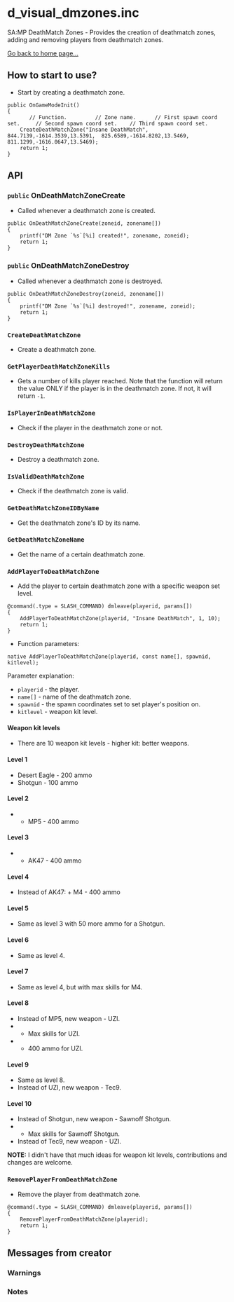 # d_visual_dmzones.inc
SA:MP DeathMatch Zones - Provides the creation of deathmatch zones, adding and removing players from deathmatch zones.

[Go back to home page...](README.md)
## How to start to use?
- Start by creating a deathmatch zone.

```pawn
public OnGameModeInit()
{
       // Function.         // Zone name.      // First spawn coord set.     // Second spawn coord set.    // Third spawn coord set.
    CreateDeathMatchZone("Insane DeathMatch", 844.7139,-1614.3539,13.5391,  825.6589,-1614.8202,13.5469,  811.1299,-1616.0647,13.5469);
    return 1;
}
```
## API
### `public` OnDeathMatchZoneCreate
- Called whenever a deathmatch zone is created.

```pawn
public OnDeathMatchZoneCreate(zoneid, zonename[])
{
    printf("DM Zone `%s`[%i] created!", zonename, zoneid);
    return 1;
}
```
### `public` OnDeathMatchZoneDestroy
- Called whenever a deathmatch zone is destroyed.

```pawn
public OnDeathMatchZoneDestroy(zoneid, zonename[])
{
    printf("DM Zone `%s`[%i] destroyed!", zonename, zoneid);
    return 1;
}
```
### `CreateDeathMatchZone`
- Create a deathmatch zone.

### `GetPlayerDeathMatchZoneKills`
- Gets a number of kills player reached. Note that the function will return the value ONLY if the player is in the deathmatch zone. If not, it will return `-1`.

### `IsPlayerInDeathMatchZone`
- Check if the player in the deathmatch zone or not.

### `DestroyDeathMatchZone`
- Destroy a deathmatch zone.

### `IsValidDeathMatchZone`
- Check if the deathmatch zone is valid.

### `GetDeathMatchZoneIDByName`
- Get the deathmatch zone's ID by its name.

### `GetDeathMatchZoneName`
- Get the name of a certain deathmatch zone.

### `AddPlayerToDeathMatchZone`
- Add the player to certain deathmatch zone with a specific weapon set level.

```pawn
@command(.type = SLASH_COMMAND) dmleave(playerid, params[])
{
    AddPlayerToDeathMatchZone(playerid, "Insane DeathMatch", 1, 10);
    return 1;
}
```
- Function parameters:
```pawn
native AddPlayerToDeathMatchZone(playerid, const name[], spawnid, kitlevel);
```
Parameter explanation:
- `playerid` - the player.
- `name[]` - name of the deathmatch zone.
- `spawnid` - the spawn coordinates set to set player's position on.
- `kitlevel` - weapon kit level.

#### Weapon kit levels
- There are 10 weapon kit levels - higher kit: better weapons.

#### Level 1
- Desert Eagle - 200 ammo
- Shotgun - 100 ammo

#### Level 2
- + MP5 - 400 ammo

#### Level 3
- + AK47 - 400 ammo

#### Level 4
- Instead of AK47: + M4 - 400 ammo

#### Level 5
- Same as level 3 with 50 more ammo for a Shotgun.

#### Level 6
- Same as level 4.

#### Level 7
- Same as level 4, but with max skills for M4.

#### Level 8
- Instead of MP5, new weapon - UZI.
- + Max skills for UZI.
- + 400 ammo for UZI.

#### Level 9
- Same as level 8.
- Instead of UZI, new weapon - Tec9.

#### Level 10
- Instead of Shotgun, new weapon - Sawnoff Shotgun.
- + Max skills for Sawnoff Shotgun.
- Instead of Tec9, new weapon - UZI.

**NOTE:** I didn't have that much ideas for weapon kit levels, contributions and changes are welcome.

### `RemovePlayerFromDeathMatchZone`
- Remove the player from deathmatch zone.

```pawn
@command(.type = SLASH_COMMAND) dmleave(playerid, params[])
{
    RemovePlayerFromDeathMatchZone(playerid);
    return 1;
}
```
## Messages from creator
### Warnings
### Notes
